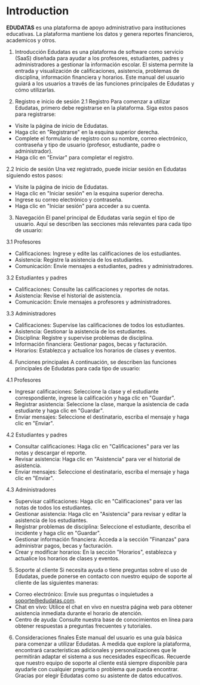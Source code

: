 # Introduction

**EDUDATAS** es una plataforma de apoyo administrativo para instituciones educativas. La plataforma mantiene los datos y genera reportes financieros, academicos y otros.

1. Introducción
Edudatas es una plataforma de software como servicio (SaaS) diseñada para ayudar a los profesores, estudiantes, padres y administradores a gestionar la información escolar. El sistema permite la entrada y visualización de calificaciones, asistencia, problemas de disciplina, información financiera y horarios. Este manual del usuario guiará a los usuarios a través de las funciones principales de Edudatas y cómo utilizarlas.

2. Registro e inicio de sesión
2.1 Registro
Para comenzar a utilizar Edudatas, primero debe registrarse en la plataforma. Siga estos pasos para registrarse:

- Visite la página de inicio de Edudatas.
- Haga clic en "Registrarse" en la esquina superior derecha.
- Complete el formulario de registro con su nombre, correo electrónico, contraseña y tipo de usuario (profesor, estudiante, padre o administrador).
- Haga clic en "Enviar" para completar el registro.

2.2 Inicio de sesión
Una vez registrado, puede iniciar sesión en Edudatas siguiendo estos pasos:

- Visite la página de inicio de Edudatas.
- Haga clic en "Iniciar sesión" en la esquina superior derecha.
- Ingrese su correo electrónico y contraseña.
- Haga clic en "Iniciar sesión" para acceder a su cuenta.

3. Navegación
El panel principal de Edudatas varía según el tipo de usuario. Aquí se describen las secciones más relevantes para cada tipo de usuario:

3.1 Profesores
- Calificaciones: Ingrese y edite las calificaciones de los estudiantes.
- Asistencia: Registre la asistencia de los estudiantes.
- Comunicación: Envíe mensajes a estudiantes, padres y administradores.

3.2 Estudiantes y padres
- Calificaciones: Consulte las calificaciones y reportes de notas.
- Asistencia: Revise el historial de asistencia.
- Comunicación: Envíe mensajes a profesores y administradores.

3.3 Administradores
- Calificaciones: Supervise las calificaciones de todos los estudiantes.
- Asistencia: Gestionar la asistencia de los estudiantes.
- Disciplina: Registre y supervise problemas de disciplina.
- Información financiera: Gestionar pagos, becas y facturación.
- Horarios: Establezca y actualice los horarios de clases y eventos.

4. Funciones principales
A continuación, se describen las funciones principales de Edudatas para cada tipo de usuario:

4.1 Profesores
- Ingresar calificaciones: Seleccione la clase y el estudiante correspondiente, ingrese la calificación y haga clic en "Guardar".
- Registrar asistencia: Seleccione la clase, marque la asistencia de cada estudiante y haga clic en "Guardar".
- Enviar mensajes: Seleccione el destinatario, escriba el mensaje y haga clic en "Enviar".

4.2 Estudiantes y padres
- Consultar calificaciones: Haga clic en "Calificaciones" para ver las notas y descargar el reporte.
- Revisar asistencia: Haga clic en "Asistencia" para ver el historial de asistencia.
- Enviar mensajes: Seleccione el destinatario, escriba el mensaje y haga clic en "Enviar".

4.3 Administradores
- Supervisar calificaciones: Haga clic en "Calificaciones" para ver las notas de todos los estudiantes.
- Gestionar asistencia: Haga clic en "Asistencia" para revisar y editar la asistencia de los estudiantes.
- Registrar problemas de disciplina: Seleccione el estudiante, describa el incidente y haga clic en "Guardar".
- Gestionar información financiera: Acceda a la sección "Finanzas" para administrar pagos, becas y facturación.
- Crear y modificar horarios: En la sección "Horarios", establezca y actualice los horarios de clases y eventos.

5. Soporte al cliente
Si necesita ayuda o tiene preguntas sobre el uso de Edudatas, puede ponerse en contacto con nuestro equipo de soporte al cliente de las siguientes maneras:

- Correo electrónico: Envíe sus preguntas o inquietudes a soporte@edudatas.com.
- Chat en vivo: Utilice el chat en vivo en nuestra página web para obtener asistencia inmediata durante el horario de atención.
- Centro de ayuda: Consulte nuestra base de conocimientos en línea para obtener respuestas a preguntas frecuentes y tutoriales.

6. Consideraciones finales
Este manual del usuario es una guía básica para comenzar a utilizar Edudatas. A medida que explore la plataforma, encontrará características adicionales y personalizaciones que le permitirán adaptar el sistema a sus necesidades específicas. Recuerde que nuestro equipo de soporte al cliente está siempre disponible para ayudarle con cualquier pregunta o problema que pueda encontrar. Gracias por elegir Edudatas como su asistente de datos educativos.
